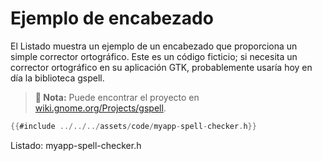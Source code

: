# Ejemplo de encabezado

El <span class="oop-semi-spell-checker-h">Listado</span> muestra un ejemplo de un encabezado que proporciona un simple corrector ortográfico. Este es un código ficticio; si necesita un corrector ortográfico en su aplicación GTK, probablemente usaría hoy en día la biblioteca gspell.

> **📌 Nota:** Puede encontrar el proyecto en [wiki.gnome.org/Projects/gspell](https://wiki.gnome.org/Projects/gspell).

<a id="oop-semi-spell-checker-h"></a>

```c
{{#include ../../../assets/code/myapp-spell-checker.h}}
```

<div class="caption">

<p><span class="oop-semi-spell-checker-h">Listado</span>: myapp-spell-checker.h</p>

</div>

<!-- Habilitacion del enumeramiento de referencias -->

<div class="oop-semi-refs"></div>